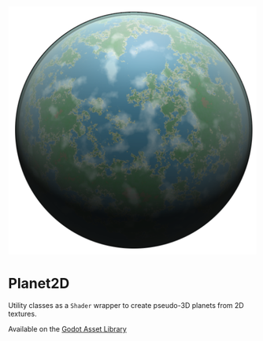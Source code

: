 ![Planet2D](terra.png)
# Planet2D
Utility classes as a `Shader` wrapper to create pseudo-3D planets from 2D textures.

Available on the [Godot Asset Library](https://godotengine.org/asset-library/asset/1899)
